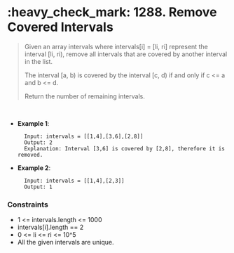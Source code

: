 <h1>:heavy_check_mark: 1288. Remove Covered Intervals</h1>
<blockquote>Given an array intervals where intervals[i] = [li, ri] represent the interval [li, ri), remove all intervals that are covered by another interval in the list.

The interval [a, b) is covered by the interval [c, d) if and only if c <= a and b <= d.

Return the number of remaining intervals.</blockquote><br>

* **Example 1**:<br>

        Input: intervals = [[1,4],[3,6],[2,8]]
        Output: 2
        Explanation: Interval [3,6] is covered by [2,8], therefore it is removed.
      
* **Example 2**:<br>

        Input: intervals = [[1,4],[2,3]]
        Output: 1

### **Constraints**
* 1 <= intervals.length <= 1000
* intervals[i].length == 2
* 0 <= li <= ri <= 10^5
* All the given intervals are unique.
